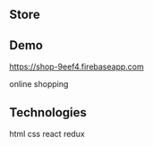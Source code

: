 ## Store

## Demo
https://shop-9eef4.firebaseapp.com

online shopping


## Technologies
html
css
react
redux
 

